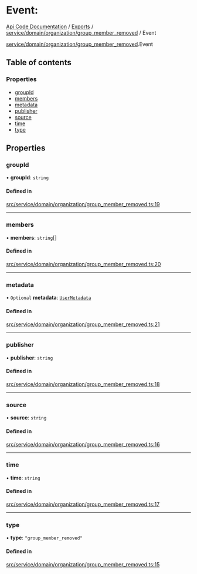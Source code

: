 # Event: 
 
[Api Code Documentation](../README.md) / [Exports](../modules.md) / [service/domain/organization/group\_member\_removed](../modules/service_domain_organization_group_member_removed.md) / Event

[service/domain/organization/group\_member\_removed](../modules/service_domain_organization_group_member_removed.md).Event

## Table of contents

### Properties

- [groupId](service_domain_organization_group_member_removed.Event.md#groupid)
- [members](service_domain_organization_group_member_removed.Event.md#members)
- [metadata](service_domain_organization_group_member_removed.Event.md#metadata)
- [publisher](service_domain_organization_group_member_removed.Event.md#publisher)
- [source](service_domain_organization_group_member_removed.Event.md#source)
- [time](service_domain_organization_group_member_removed.Event.md#time)
- [type](service_domain_organization_group_member_removed.Event.md#type)

## Properties

### groupId

• **groupId**: `string`

#### Defined in

[src/service/domain/organization/group_member_removed.ts:19](https://github.com/openkfw/TruBudget/blob/086d599/api/src/service/domain/organization/group_member_removed.ts#L19)

___

### members

• **members**: `string`[]

#### Defined in

[src/service/domain/organization/group_member_removed.ts:20](https://github.com/openkfw/TruBudget/blob/086d599/api/src/service/domain/organization/group_member_removed.ts#L20)

___

### metadata

• `Optional` **metadata**: [`UserMetadata`](../modules/service_domain_metadata.md#usermetadata)

#### Defined in

[src/service/domain/organization/group_member_removed.ts:21](https://github.com/openkfw/TruBudget/blob/086d599/api/src/service/domain/organization/group_member_removed.ts#L21)

___

### publisher

• **publisher**: `string`

#### Defined in

[src/service/domain/organization/group_member_removed.ts:18](https://github.com/openkfw/TruBudget/blob/086d599/api/src/service/domain/organization/group_member_removed.ts#L18)

___

### source

• **source**: `string`

#### Defined in

[src/service/domain/organization/group_member_removed.ts:16](https://github.com/openkfw/TruBudget/blob/086d599/api/src/service/domain/organization/group_member_removed.ts#L16)

___

### time

• **time**: `string`

#### Defined in

[src/service/domain/organization/group_member_removed.ts:17](https://github.com/openkfw/TruBudget/blob/086d599/api/src/service/domain/organization/group_member_removed.ts#L17)

___

### type

• **type**: ``"group_member_removed"``

#### Defined in

[src/service/domain/organization/group_member_removed.ts:15](https://github.com/openkfw/TruBudget/blob/086d599/api/src/service/domain/organization/group_member_removed.ts#L15)
